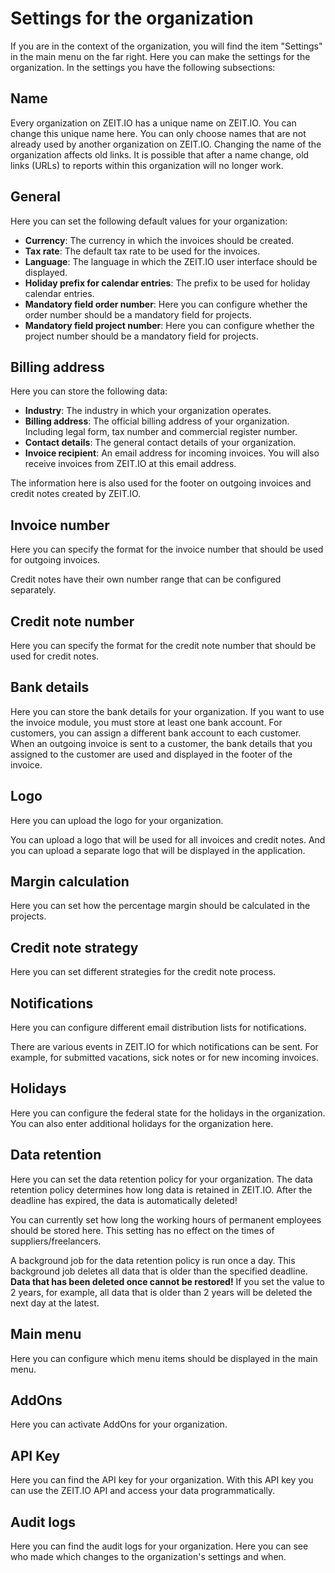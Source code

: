 # Settings for the organization

If you are in the context of the organization, you will find the item "Settings" in the main menu on the far right.
Here you can make the settings for the organization. In the settings you have the following subsections:

## Name 

Every organization on ZEIT.IO has a unique name on ZEIT.IO. You can change this unique name here.
You can only choose names that are not already used by another organization on ZEIT.IO.
Changing the name of the organization affects old links.
It is possible that after a name change, old links (URLs) to reports within this organization will no longer work.

## General

Here you can set the following default values for your organization:

- **Currency**: The currency in which the invoices should be created.
- **Tax rate**: The default tax rate to be used for the invoices.
- **Language**: The language in which the ZEIT.IO user interface should be displayed.
- **Holiday prefix for calendar entries**: The prefix to be used for holiday calendar entries.
- **Mandatory field order number**: Here you can configure whether the order number should be a mandatory field for projects.
- **Mandatory field project number**: Here you can configure whether the project number should be a mandatory field for projects.

## Billing address

Here you can store the following data:

- **Industry**: The industry in which your organization operates.
- **Billing address**: The official billing address of your organization. Including legal form, tax number and commercial register number.
- **Contact details**: The general contact details of your organization.
- **Invoice recipient**: An email address for incoming invoices. You will also receive invoices from ZEIT.IO at this email address.

The information here is also used for the footer on outgoing invoices and credit notes created by ZEIT.IO.

## Invoice number

Here you can specify the format for the invoice number that should be used for outgoing invoices.

Credit notes have their own number range that can be configured separately.

## Credit note number

Here you can specify the format for the credit note number that should be used for credit notes.

## Bank details

Here you can store the bank details for your organization.
If you want to use the invoice module, you must store at least one bank account.
For customers, you can assign a different bank account to each customer.
When an outgoing invoice is sent to a customer, the bank details that you assigned to the customer are used
and displayed in the footer of the invoice.

## Logo

Here you can upload the logo for your organization.

You can upload a logo that will be used for all invoices and credit notes.
And you can upload a separate logo that will be displayed in the application.

## Margin calculation

Here you can set how the percentage margin should be calculated in the projects.

## Credit note strategy

Here you can set different strategies for the credit note process.

## Notifications

Here you can configure different email distribution lists for notifications.

There are various events in ZEIT.IO for which notifications can be sent.
For example, for submitted vacations, sick notes or for new incoming invoices.

## Holidays

Here you can configure the federal state for the holidays in the organization.
You can also enter additional holidays for the organization here.

## Data retention

Here you can set the data retention policy for your organization.
The data retention policy determines how long data is retained in ZEIT.IO.
After the deadline has expired, the data is automatically deleted!

You can currently set how long the working hours of permanent employees should be stored here.
This setting has no effect on the times of suppliers/freelancers.

A background job for the data retention policy is run once a day.
This background job deletes all data that is older than the specified deadline.
**Data that has been deleted once cannot be restored!**
If you set the value to 2 years, for example, all data that is older than 2 years will be deleted the next day at the latest.

## Main menu

Here you can configure which menu items should be displayed in the main menu.

## AddOns

Here you can activate AddOns for your organization.

## API Key

Here you can find the API key for your organization.
With this API key you can use the ZEIT.IO API and access your data programmatically.

## Audit logs

Here you can find the audit logs for your organization.
Here you can see who made which changes to the organization's settings and when.

